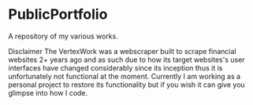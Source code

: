 # PublicPortfolio
A repository of my various works. 

Disclaimer 
The VertexWork was a webscraper built to scrape financial websites 2+ years ago and as such due to how its target websites's user interfaces have changed considerably since its inception thus it is unfortunately not functional at the moment. Currently I am working as a personal project to restore its functionality but if you wish it can give you glimpse into how I code.
